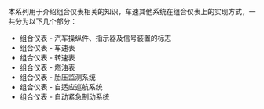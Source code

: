 
本系列用于介绍组合仪表相关的知识，车速其他系统在组合仪表上的实现方式，一共分为以下几个部分：

* 组合仪表 - 汽车操纵件、指示器及信号装置的标志
* 组合仪表 - 车速表
* 组合仪表 - 转速表
* 组合仪表 - 燃油表
* 组合仪表 - 胎压监测系统
* 组合仪表 - 自适应巡航系统
* 组合仪表 - 自动紧急制动系统
